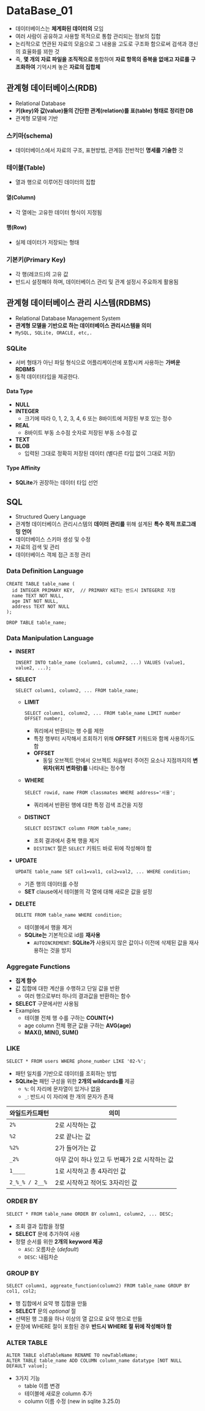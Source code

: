 # DataBase_01

-   데이터베이스는 **체계화된 데이터의** 모임
-   여러 사람이 공유하고 사용할 목적으로 통합 관리되는 정보의 집합
-   논리적으로 연관된 자료의 모음으로 그 내용을 고도로 구조화 함으로써 검색과 갱신의 효율화를 꾀한 것
-   즉, **몇 개의 자료 파일을 조직적으로** 통합하여 **자료 항목의 중복을 없애고 자료를 구조화하여** 기억시켜 놓은 **자료의 집합체**



## 관계형 데이터베이스(RDB)

-   Relational Database
-   **키(key)와 값(value)들의 간단한 관계(relation)를 표(table) 형태로 정리한 DB**
-   관계형 모델에 기반

### 스키마(schema)

-   데이터베이스에서 자료의 구조, 표현방법, 관계등 전반적인 **명세를 기술한** 것

### 테이블(Table)

-   열과 행으로 이루어진 데이터의 집합

#### 열(Column)

-   각 열에는 고유한 데이터 형식이 지정됨

#### 행(Row)

-   실제 데이터가 저장되는 형태

### 기본키(Primary Key)

-   각 행(레코드)의 고유 값
-   반드시 설정해야 하며, 데이터베이스 관리 및 관계 설정시 주요하게 활용됨



## 관계형 데이터베이스 관리 시스템(RDBMS)

-   Relational Database Management System
-   **관계형 모델을 기반으로 하는 데이터베이스 관리시스템을 의미**
-   `MySQL, SQLite, ORACLE, etc,.`

### SQLite

-   서버 형태가 아닌 파일 형식으로 어플리케이션에 포함시켜 사용하는 **가벼운 RDBMS**
-   동적 데이터타입을 제공한다.

#### Data Type

-   **NULL**
-   **INTEGER**
    -   크기에 따라 0, 1, 2, 3, 4, 6 또는 8바이트에 저장된 부호 있는 정수
-   **REAL**
    -   8바이트 부동 소수점 숫자로 저장된 부동 소수점 값
-   **TEXT**
-   **BLOB**
    -   입력된 그대로 정확히 저장된 데이터 (별다른 타입 없이 그대로 저장)

#### Type Affinity

-   **SQLite**가 권장하는 데이터 타입 선언



## SQL

-    Structured Query Language
-   관계형 데이터베이스 관리시스템의 **데이터 관리를** 위해 설계된 **특수 목적 프로그래밍 언어**
-   데이터베이스 스키마 생성 및 수정
-   자료의 검색 및 관리
-   데이터베이스 객체 접근 조정 관리



### Data Definition Language

```sqlite
CREATE TABLE table_name (
  id INTEGER PRIMARY KEY,  // PRIMARY KET는 반드시 INTEGER로 지정
  name TEXT NOT NULL,
  age INT NOT NULL,
  address TEXT NOT NULL
);
	
DROP TABLE table_name;
```



### Data Manipulation Language

-   **INSERT**

    ```sqlite
    INSERT INTO table_name (column1, column2, ...) VALUES (value1, value2, ...);
    ```

-   **SELECT**

    ```sqlite
    SELECT column1, column2, ... FROM table_name;
    ```

    -   **LIMIT**

        ```sqlite
        SELECT column1, column2, ... FROM table_name LIMIT number OFFSET number;
        ```

        -   쿼리에서 반환되는 행 수를 제한
        -   특정 행부터 시작해서 조회하기 위해 **OFFSET** 키워드와 함께 사용하기도 함
        -   **OFFSET**
            -   동일 오브젝트 안에서 오브젝트 처음부터 주어진 요소나 지점까지의 **변위차(위치 변화량)를** 나타내는 정수형

    -   **WHERE**

        ```sqlite
        SELECT rowid, name FROM classmates WHERE address='서울';
        ```

        -   쿼리에서 반환된 행에 대한 특정 검색 조건을 지정

    -   **DISTINCT**

        ```sqlite
        SELECT DISTINCT column FROM table_name;
        ```

        -   조회 결과에서 중복 행을 제거
        -   `DISTINCT` 절은 `SELECT` 키워드 바로 뒤에 작성해야 함

-   **UPDATE**

    ```sqlite
    UPDATE table_name SET col1=val1, col2=val2, ... WHERE condition;
    ```

    -   기존 행의 데이터를 수정
    -   **SET** clause에서 테이블의 각 열에 대해 새로운 값을 설정

-   **DELETE**

    ```sqlite
    DELETE FROM table_name WHERE condition;
    ```

    -   테이블에서 행을 제거
    -   **SQLite는** 기본적으로 id를 **재사용**
        -   `AUTOINCREMENT`: **SQLite가** 사용되지 않은 값이나 이전에 삭제된 값을 재사용하는 것을 방지



### Aggregate Functions

-   **집계 함수**
-   값 집합에 대한 계산을 수행하고 단일 값을 반환
    -   여러 행으로부터 하나의 결과값을 반환하는 함수
-   **SELECT** 구문에서만 사용됨
-   Examples
    -   테이블 전체 행 수를 구하는 **COUNT(*)**
    -   age column 전체 평균 값을 구하는 **AVG(age)**
    -   **MAX(), MIN(), SUM()**



### LIKE

```sqlite
SELECT * FROM users WHERE phone_number LIKE '02-%';
```

-   패턴 일치를 기반으로 데이터를 조회하는 방법
-   **SQLite는** 패턴 구성을 위한 **2개의 wildcards를** 제공
    -   `%`: 이 자리에 문자열이 있거나 없음
    -   `_`: 반드시 이 자리에 한 개의 문자가 존재

| 와일드카드패턴 | 의미                                          |
| -------------- | --------------------------------------------- |
| `2%`           | 2로 시작하는 값                               |
| `%2`           | 2로 끝나는 값                                 |
| `%2%`          | 2가 들어가는 값                               |
| `_2%`          | 아무 값이 하나 있고 두 번째가 2로 시작하는 값 |
| `1____`        | 1로 시작하고 총 4자리인 값                    |
| `2_%_% / 2__%` | 2로 시작하고 적어도 3자리인 값                |



### ORDER BY

```sqlite
SELECT * FROM table_name ORDER BY column1, column2, ... DESC;
```

-   조회 결과 집합을 정렬
-   **SELECT** 문에 추가하여 사용
-   정렬 순서를 위한 **2개의 keyword 제공**
    -   `ASC`: 오름차순 (*default*)
    -   `DESC`: 내림차순



### GROUP BY

```sqlite
SELECT column1, aggreate_function(column2) FROM table_name GROUP BY col1, col2;
```

-   행 집합에서 요약 행 집합을 만듦
-   **SELECT** 문의 *optional* 절
-   선택된 행 그룹을 하나 이상의 열 값으로 요약 행으로 만듦
-   문장에 WHERE 절이 포함된 경우 **반드시 WHERE 절 뒤에 작성해야 함**



### ALTER TABLE

```sqlite
ALTER TABLE oldTableName RENAME TO newTableName;
ALTER TABLE table_name ADD COLUMN column_name datatype [NOT NULL DEFAULT value];
```

-   3가지 기능
    -   table 이름 변경
    -   테이블에 새로운 column 추가
    -   column 이름 수정 (new in sqlite 3.25.0)